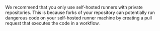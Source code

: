 We recommend that you only use self-hosted runners with private repositories. This is because forks of your repository can potentially run dangerous code on your self-hosted runner machine by creating a pull request that executes the code in a workflow.